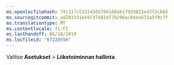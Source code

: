 ```yaml
---
ms.openlocfilehash: 74c117c51524305706180ab17920821ed2f2cb65
ms.sourcegitcommit: ad203331ee9737e82ef70206ac04eeb72a5f9c7f
ms.translationtype: MT
ms.contentlocale: fi-FI
ms.lasthandoff: 06/18/2019
ms.locfileid: "67228556"
---
```

Valitse **Asetukset** > **Liiketoiminnan hallinta**.